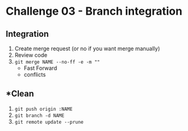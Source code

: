 # Challenge 03 - Branch integration


## Integration

1. Create merge request (or no if you want merge manually)
2. Review code
3. `git merge NAME --no-ff -e -m ""`
    - Fast Forward
    - conflicts

## *Clean

1. `git push origin :NAME`
2. `git branch -d NAME`
3. `git remote update --prune`
